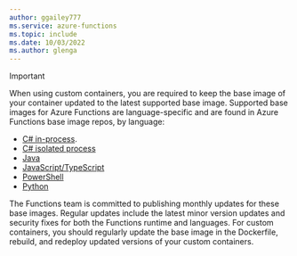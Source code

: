 ```yaml
---
author: ggailey777
ms.service: azure-functions
ms.topic: include
ms.date: 10/03/2022	
ms.author: glenga
---
```

> [!IMPORTANT]
> When using custom containers, you are required to keep the base image of your container updated to the latest supported base image. Supported base images for Azure Functions are language-specific and are found in Azure Functions base image repos, by language: 
>
> + [C# in-process](https://hub.docker.com/_/microsoft-azure-functions-base).
> + [C# isolated process](https://hub.docker.com/_/microsoft-azure-functions-dotnet-isolated)
> + [Java](https://hub.docker.com/_/microsoft-azure-functions-java)
> + [JavaScript/TypeScript](https://hub.docker.com/_/microsoft-azure-functions-node) 
> + [PowerShell](https://hub.docker.com/_/microsoft-azure-functions-powershell)
> + [Python](https://hub.docker.com/_/microsoft-azure-functions-python)
>
> The Functions team is committed to publishing monthly updates for these base images. Regular updates include the latest minor version updates and security fixes for both the Functions runtime and languages. For custom containers, you should regularly update the base image in the Dockerfile, rebuild, and redeploy updated versions of your custom containers. 
